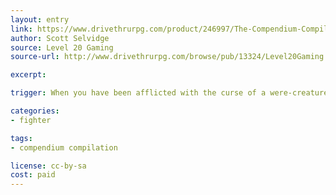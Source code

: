 ```yaml
---
layout: entry
link: https://www.drivethrurpg.com/product/246997/The-Compendium-Compilation--A-Dungeon-World-Supplement
author: Scott Selvidge
source: Level 20 Gaming
source-url: http://www.drivethrurpg.com/browse/pub/13324/Level20Gaming

excerpt:

trigger: When you have been afflicted with the curse of a were-creature...

categories:
- fighter

tags:
- compendium compilation

license: cc-by-sa
cost: paid
---
```

